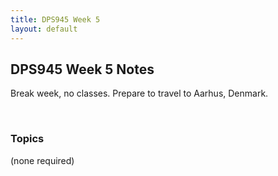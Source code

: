 ```yaml
---
title: DPS945 Week 5
layout: default
---
```


## DPS945 Week 5 Notes

Break week, no classes. Prepare to travel to Aarhus, Denmark. 

<br>

### Topics

(none required)

<br>
